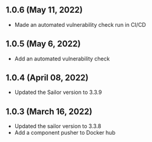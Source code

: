 ## 1.0.6 (May 11, 2022)
* Made an automated vulnerability check run in CI/CD

## 1.0.5 (May 6, 2022)
* Add an automated vulnerability check

## 1.0.4 (April 08, 2022)
* Updated the Sailor version to 3.3.9

## 1.0.3 (March 16, 2022)
* Updated the sailor version to 3.3.8
* Add a component pusher to Docker hub

